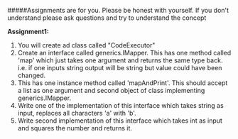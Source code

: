 #####Assignments are for you. 
Please be honest with yourself. If you don't understand please ask questions and try to 
understand the concept

__Assignment1:__
1. You will create ad class called "CodeExecutor"
2. Create an interface called generics.IMapper. This has one method called 'map' which just takes one argument and returns the 
    same type back. i.e. if one inputs string output will be string but value could have been changed. 
3. This has one instance method called 'mapAndPrint'. This should accept a list as one argument and second object of class 
    implementing generics.IMapper.
4. Write one of the implementation of this interface which takes string as input, replaces all characters 'a' with 'b'.
5. Write second implementation of this interface which takes int as input and squares the number and returns it.